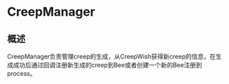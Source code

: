 # CreepManager
## 概述
CreepManager负责管理creep的生成，从CreepWish获得新creep的信息，在生成成功后通过回调注册新生成的creep到Bee或者创建一个新的Bee注册到process。